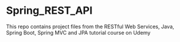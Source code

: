 # Spring_REST_API
This repo contains project files from the RESTful Web Services, Java, Spring Boot, Spring MVC and JPA tutorial course on Udemy
